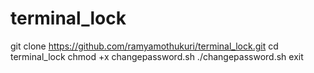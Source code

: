 # terminal_lock
git clone https://github.com/ramyamothukuri/terminal_lock.git
cd terminal_lock
chmod +x changepassword.sh
./changepassword.sh
exit
